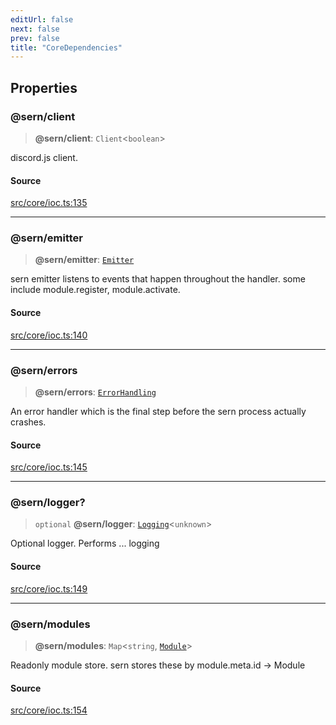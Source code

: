 ```yaml
---
editUrl: false
next: false
prev: false
title: "CoreDependencies"
---
```


## Properties

### @sern/client

> **@sern/client**: `Client`\<`boolean`\>

discord.js client.

#### Source

[src/core/ioc.ts:135](https://github.com/sern-handler/handler/blob/3e9b9229c8e4036aa031b2eb106ad88a9cfb5a7b/src/core/ioc.ts#L135)

***

### @sern/emitter

> **@sern/emitter**: [`Emitter`](/v4/api/interfaces/emitter/)

sern emitter listens to events that happen throughout
the handler. some include module.register, module.activate.

#### Source

[src/core/ioc.ts:140](https://github.com/sern-handler/handler/blob/3e9b9229c8e4036aa031b2eb106ad88a9cfb5a7b/src/core/ioc.ts#L140)

***

### @sern/errors

> **@sern/errors**: [`ErrorHandling`](/v4/api/interfaces/errorhandling/)

An error handler which is the final step before 
the sern process actually crashes.

#### Source

[src/core/ioc.ts:145](https://github.com/sern-handler/handler/blob/3e9b9229c8e4036aa031b2eb106ad88a9cfb5a7b/src/core/ioc.ts#L145)

***

### @sern/logger?

> `optional` **@sern/logger**: [`Logging`](/v4/api/interfaces/logging/)\<`unknown`\>

Optional logger. Performs ... logging

#### Source

[src/core/ioc.ts:149](https://github.com/sern-handler/handler/blob/3e9b9229c8e4036aa031b2eb106ad88a9cfb5a7b/src/core/ioc.ts#L149)

***

### @sern/modules

> **@sern/modules**: `Map`\<`string`, [`Module`](/v4/api/interfaces/module/)\>

Readonly module store. sern stores these 
by module.meta.id -> Module

#### Source

[src/core/ioc.ts:154](https://github.com/sern-handler/handler/blob/3e9b9229c8e4036aa031b2eb106ad88a9cfb5a7b/src/core/ioc.ts#L154)
